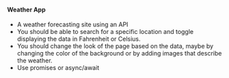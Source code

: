 #### Weather App

* A weather forecasting site using an API
* You should be able to search for a specific location and toggle displaying the data in Fahrenheit or Celsius.
* You should change the look of the page based on the data, maybe by changing the color of the background or by adding images that describe the weather.
* Use promises or async/await
